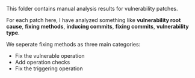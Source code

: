 This folder contains manual analysis results for vulnerability patches.

For each patch here, I have analyzed something like **vulnerability root cause**, **fixing methods**, **inducing commits**, **fixing commits**, **vulnerability type**.

We seperate fixing methods as three main categories:
- Fix the vulnerable operation
- Add operation checks
- Fix the triggering operation

